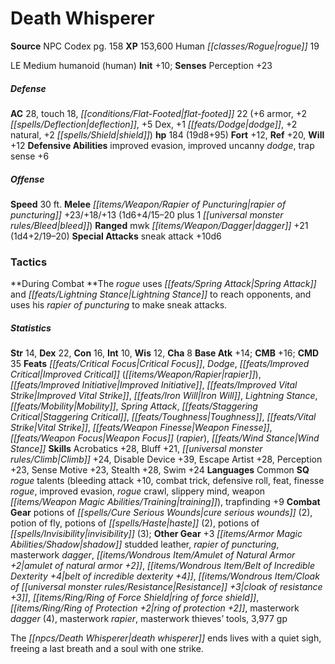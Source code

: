 ﻿---
cssclass: [monsters]
title1: Death Whisperer
title2: Death Whisperer
CR: 18
sources:
- name: NPC Codex
  page: 158
  link: http://paizo.com/products/btpy8v3a?Pathfinder-Roleplaying-Game-NPC-Codex
XP: 153600
race: Human
classes:
- rogue 19
alignment: LE
size: Medium
type: humanoid
subtypes:
- human
initiative:
  bonus: 10
AC:
  AC: 28
  touch: 18
  flat_footed: 22
  components:
    armor: 6
    deflection: 2
    dex: 5
    dodge: 1
    natural: 2
    shield: 2
HP:
  HP: 184
  long: 19d8+95
saves:
  fort: 12
  ref: 20
  will: 12
defensive_abilities:
- improved evasion
- improved uncanny dodge
- trap sense +6
speeds:
  base: 30
attacks:
  melee:
  - - text: rapier of puncturing +23/+18/+13 (1d6+4/15-20 plus 1 bleed)
      entries:
      - - damage: 1d6+4
          crit_range: 15-20
        - damage: '1'
          type: bleed
      attack: rapier of puncturing
      bonus:
      - 23
      - 18
      - 13
  ranged:
  - - text: mwk dagger +21 (1d4+2/19-20)
      entries:
      - - damage: 1d4+2
          crit_range: 19-20
      attack: mwk dagger
      bonus:
      - 21
  special:
  - sneak attack +10d6
tactics:
  During Combat: The rogue uses Spring Attack and Lightning Stance to reach opponents,
    and uses his rapier of puncturing to make sneak attacks.
ability_scores:
  STR: 14
  DEX: 22
  CON: 16
  INT: 10
  WIS: 12
  CHA: 8
BAB: 14
CMB: 16
CMD: 35
feats:
- name: Critical Focus
- name: Dodge
- name: Improved Critical (rapier)
- name: Improved Initiative
- name: Improved Vital Strike
- name: Iron Will
- name: Lightning Stance
- name: Mobility
- name: Spring Attack
- name: Staggering Critical
- name: Toughness
- name: Vital Strike
- name: Weapon Finesse
- name: Weapon Focus (rapier)
- name: Wind Stance
skills:
  Acrobatics: 28
  Bluff: 21
  Climb: 24
  Disable Device: 39
  Escape Artist: 28
  Perception: 23
  Sense Motive: 23
  Stealth: 28
  Swim: 24
languages:
- Common
special_qualities:
- rogue talents (bleeding attack +10, combat trick, defensive roll, feat, finesse
  rogue, improved evasion, rogue crawl, slippery mind, weapon training)
- trapfinding +9
gear:
  combat:
  - potions of cure serious wounds (2)
  - potion of fly
  - potions of haste (2)
  - potions of invisibility (3)
  other:
  - +3 shadow studded leather
  - rapier of puncturing
  - masterwork dagger
  - amulet of natural armor +2
  - belt of incredible dexterity +4
  - cloak of resistance +3
  - ring of force shield
  - ring of protection +2
  - masterwork dagger (4)
  - masterwork rapier
  - masterwork thieves' tools
  - 3,977 gp
desc_long: The death whisperer ends lives with a quiet sigh, freeing a last breath
  and a soul with one strike.

---

# Death Whisperer

**Source** NPC Codex pg. 158
**XP** 153,600
Human _[[classes/Rogue|rogue]]_ 19

LE Medium humanoid (human)
**Init** +10; **Senses** Perception +23

##### Defense

**AC** 28, touch 18, _[[conditions/Flat-Footed|flat-footed]]_ 22 (+6 armor, +2 _[[spells/Deflection|deflection]]_, +5 Dex, +1 _[[feats/Dodge|dodge]]_, +2 natural, +2 _[[spells/Shield|shield]]_)
**hp** 184 (19d8+95)
**Fort** +12, **Ref** +20, **Will** +12
**Defensive Abilities** improved evasion, improved uncanny _dodge_, trap sense +6

##### Offense
**Speed** 30 ft.
**Melee** _[[items/Weapon/Rapier of Puncturing|rapier of puncturing]]_ +23/+18/+13 (1d6+4/15–20 plus 1 _[[universal monster rules/Bleed|bleed]]_)
**Ranged** mwk _[[items/Weapon/Dagger|dagger]]_ +21 (1d4+2/19–20)
**Special Attacks** sneak attack +10d6

### Tactics

**During Combat **The _rogue_ uses _[[feats/Spring Attack|Spring Attack]]_ and _[[feats/Lightning Stance|Lightning Stance]]_ to reach opponents, and uses his _rapier of puncturing_ to make sneak attacks.

##### Statistics
**Str** 14, **Dex** 22, **Con** 16, **Int** 10, **Wis** 12, **Cha** 8
**Base Atk** +14; **CMB** +16; **CMD** 35
**Feats** _[[feats/Critical Focus|Critical Focus]]_, _Dodge_, _[[feats/Improved Critical|Improved Critical]]_ (_[[items/Weapon/Rapier|rapier]]_), _[[feats/Improved Initiative|Improved Initiative]]_, _[[feats/Improved Vital Strike|Improved Vital Strike]]_, _[[feats/Iron Will|Iron Will]]_, _Lightning Stance_, _[[feats/Mobility|Mobility]]_, _Spring Attack_, _[[feats/Staggering Critical|Staggering Critical]]_, _[[feats/Toughness|Toughness]]_, _[[feats/Vital Strike|Vital Strike]]_, _[[feats/Weapon Finesse|Weapon Finesse]]_, _[[feats/Weapon Focus|Weapon Focus]]_ (_rapier_), _[[feats/Wind Stance|Wind Stance]]_
**Skills** Acrobatics +28, Bluff +21, _[[universal monster rules/Climb|Climb]]_ +24, Disable Device +39, Escape Artist +28, Perception +23, Sense Motive +23, Stealth +28, Swim +24
**Languages** Common
**SQ** _rogue_ talents (bleeding attack +10, combat trick, defensive roll, feat, finesse _rogue_, improved evasion, _rogue_ crawl, slippery mind, weapon _[[items/Weapon Magic Abilities/Training|training]]_), trapfinding +9
**Combat Gear** potions of _[[spells/Cure Serious Wounds|cure serious wounds]]_ (2), potion of fly, potions of _[[spells/Haste|haste]]_ (2), potions of _[[spells/Invisibility|invisibility]]_ (3); **Other Gear** +3 _[[items/Armor Magic Abilities/Shadow|shadow]]_ studded leather, _rapier of puncturing_, masterwork _dagger_, _[[items/Wondrous Item/Amulet of Natural Armor +2|amulet of natural armor +2]]_, _[[items/Wondrous Item/Belt of Incredible Dexterity +4|belt of incredible dexterity +4]]_, _[[items/Wondrous Item/Cloak of _[[universal monster rules/Resistance|Resistance]]_ +3|cloak of _resistance_ +3]]_, _[[items/Ring/Ring of Force Shield|ring of force shield]]_, _[[items/Ring/Ring of Protection +2|ring of protection +2]]_, masterwork _dagger_ (4), masterwork _rapier_, masterwork thieves’ tools, 3,977 gp

The _[[npcs/Death Whisperer|death whisperer]]_ ends lives with a quiet sigh, freeing a last breath and a soul with one strike.